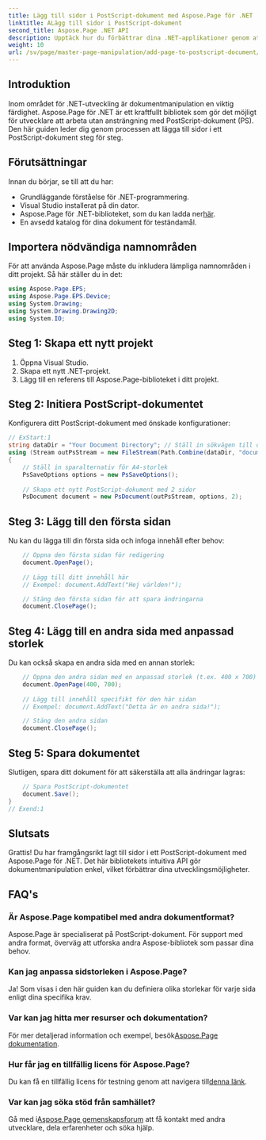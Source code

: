 ```yaml
---
title: Lägg till sidor i PostScript-dokument med Aspose.Page för .NET
linktitle: ALägg till sidor i PostScript-dokument
second_title: Aspose.Page .NET API
description: Upptäck hur du förbättrar dina .NET-applikationer genom att manipulera PostScript-dokument med Aspose.Page. Denna steg-för-steg-guide ger tydliga instruktioner om hur du initierar ett dokument.
weight: 10
url: /sv/page/master-page-manipulation/add-page-to-postscript-document/
---
```

## Introduktion

Inom området för .NET-utveckling är dokumentmanipulation en viktig färdighet. Aspose.Page för .NET är ett kraftfullt bibliotek som gör det möjligt för utvecklare att arbeta utan ansträngning med PostScript-dokument (PS). Den här guiden leder dig genom processen att lägga till sidor i ett PostScript-dokument steg för steg.

## Förutsättningar

Innan du börjar, se till att du har:

- Grundläggande förståelse för .NET-programmering.
- Visual Studio installerat på din dator.
-  Aspose.Page för .NET-biblioteket, som du kan ladda ner[här](https://releases.aspose.com/page/net/).
- En avsedd katalog för dina dokument för teständamål.

## Importera nödvändiga namnområden

För att använda Aspose.Page måste du inkludera lämpliga namnområden i ditt projekt. Så här ställer du in det:

```csharp
using Aspose.Page.EPS;
using Aspose.Page.EPS.Device;
using System.Drawing;
using System.Drawing.Drawing2D;
using System.IO;
```

## Steg 1: Skapa ett nytt projekt

1. Öppna Visual Studio.
2. Skapa ett nytt .NET-projekt.
3. Lägg till en referens till Aspose.Page-biblioteket i ditt projekt.

## Steg 2: Initiera PostScript-dokumentet

Konfigurera ditt PostScript-dokument med önskade konfigurationer:

```csharp
// ExStart:1
string dataDir = "Your Document Directory"; // Ställ in sökvägen till din dokumentkatalog
using (Stream outPsStream = new FileStream(Path.Combine(dataDir, "document1.ps"), FileMode.Create))
{
    // Ställ in sparalternativ för A4-storlek
    PsSaveOptions options = new PsSaveOptions();
    
    // Skapa ett nytt PostScript-dokument med 2 sidor
    PsDocument document = new PsDocument(outPsStream, options, 2);
```

## Steg 3: Lägg till den första sidan

Nu kan du lägga till din första sida och infoga innehåll efter behov:

```csharp
    // Öppna den första sidan för redigering
    document.OpenPage();
    
    // Lägg till ditt innehåll här
    // Exempel: document.AddText("Hej världen!");

    // Stäng den första sidan för att spara ändringarna
    document.ClosePage();
```

## Steg 4: Lägg till en andra sida med anpassad storlek

Du kan också skapa en andra sida med en annan storlek:

```csharp
    // Öppna den andra sidan med en anpassad storlek (t.ex. 400 x 700)
    document.OpenPage(400, 700);
    
    // Lägg till innehåll specifikt för den här sidan
    // Exempel: document.AddText("Detta är en andra sida!");

    // Stäng den andra sidan
    document.ClosePage();
```

## Steg 5: Spara dokumentet

Slutligen, spara ditt dokument för att säkerställa att alla ändringar lagras:

```csharp
    // Spara PostScript-dokumentet
    document.Save();
}
// Exend:1
```

## Slutsats

Grattis! Du har framgångsrikt lagt till sidor i ett PostScript-dokument med Aspose.Page för .NET. Det här bibliotekets intuitiva API gör dokumentmanipulation enkel, vilket förbättrar dina utvecklingsmöjligheter.

## FAQ's

### Är Aspose.Page kompatibel med andra dokumentformat?  
Aspose.Page är specialiserat på PostScript-dokument. För support med andra format, överväg att utforska andra Aspose-bibliotek som passar dina behov.

### Kan jag anpassa sidstorleken i Aspose.Page?  
Ja! Som visas i den här guiden kan du definiera olika storlekar för varje sida enligt dina specifika krav.

### Var kan jag hitta mer resurser och dokumentation?  
 För mer detaljerad information och exempel, besök[Aspose.Page dokumentation](https://reference.aspose.com/page/net/).

### Hur får jag en tillfällig licens för Aspose.Page?  
 Du kan få en tillfällig licens för testning genom att navigera till[denna länk](https://purchase.conholdate.com/temporary-license/).

### Var kan jag söka stöd från samhället?  
 Gå med i[Aspose.Page gemenskapsforum](https://forum.aspose.com/c/page/39) att få kontakt med andra utvecklare, dela erfarenheter och söka hjälp.